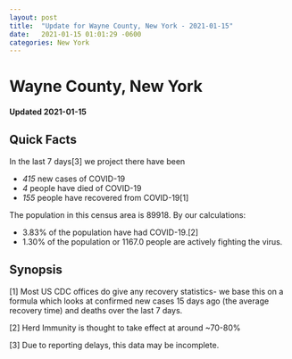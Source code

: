 ```yaml
---
layout: post
title:  "Update for Wayne County, New York - 2021-01-15"
date:   2021-01-15 01:01:29 -0600
categories: New York
---
```


# Wayne County, New York
#### Updated 2021-01-15

## Quick Facts

In the last 7 days[3] we project there have been
- *415* new cases of COVID-19
- *4* people have died of COVID-19
- *155* people have recovered from COVID-19[1]

The population in this census area is 89918. By our calculations:
- 3.83% of the population have had COVID-19.[2]
- 1.30% of the population or 1167.0 people are actively fighting the virus.

## Synopsis




[1] Most US CDC offices do give any recovery statistics- we base this on a formula which looks at confirmed new cases
15 days ago (the average recovery time) and deaths over the last 7 days.

[2] Herd Immunity is thought to take effect at around ~70-80%

[3] Due to reporting delays, this data may be incomplete.
 
    